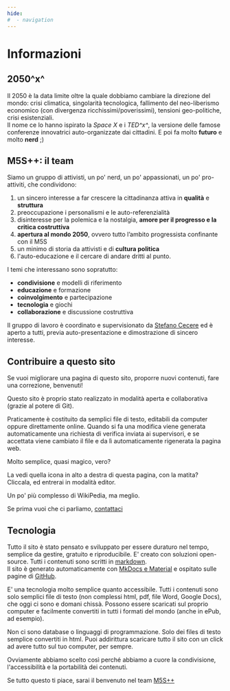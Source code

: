 ```yaml
---
hide:
#  - navigation
---
```

# Informazioni

## 2050^x^
Il 2050 è la data limite oltre la quale dobbiamo cambiare la direzione del mondo:
crisi climatica, singolarità tecnologica, fallimento del neo-liberismo economico (con divergenza ricchissimi/poverissimi), tensioni geo-politiche, crisi esistenziali.  
Il nome ce lo hanno ispirato la _Space X_ e i _TED^x^_, la versione delle famose conferenze innovatrici auto-organizzate dai cittadini. E poi fa molto **futuro** e molto **nerd** ;)

## M5S++: il team
Siamo un gruppo di attivisti, un po' nerd, un po' appassionati, un po' pro-attiviti, che condividono:

1. un sincero interesse a far crescere la cittadinanza attiva in **qualità** e **struttura**
2. preoccupazione i personalismi e le auto-referenzialità
3. disinteresse per la polemica e la nostalgia, **amore per il progresso e la critica costruttiva**
4. **apertura al mondo 2050**, ovvero tutto l’ambito progressista confinante con il M5S
5. un minimo di storia da attivisti e di **cultura politica**
6. l'auto-educazione e il cercare di andare dritti al punto.

I temi che interessano sono sopratutto:

- **condivisione** e modelli di riferimento
- **educazione** e formazione
- **coinvolgimento** e partecipazione
- **tecnologia** e giochi
- **collaborazione** e discussione costruttiva

Il gruppo di lavoro è coordinato e supervisionato da [Stefano Cecere](https://github.com/StefanoCecere) ed è aperto a tutti, previa auto-presentazione e dimostrazione di sincero interesse.

## Contribuire a questo sito
Se vuoi migliorare una pagina di questo sito, proporre nuovi contenuti, fare una correzione, benvenuti! 

Questo sito è proprio stato realizzato in modalità aperta e collaborativa (grazie al potere di Git).

Praticamente è costituito da semplici file di testo, editabili da computer oppure direttamente online. Quando si fa una modifica viene generata automaticamente una richiesta di verifica inviata ai supervisori, e se accettata viene cambiato il file e da lì automaticamente rigenerata la pagina web.

Molto semplice, quasi magico, vero?

La vedi quella icona in alto a destra di questa pagina, con la matita?
Cliccala, ed entrerai in modalità editor.

Un po' più complesso di WikiPedia, ma meglio.

Se prima vuoi che ci parliamo, [contattaci](contatto.md)

## Tecnologia
Tutto il sito è stato pensato e sviluppato per essere duraturo nel tempo, semplice da gestire, gratuito e riproducibile. E' creato con soluzioni open-source.
Tutti i contenuti sono scritti in [markdown](https://www.markdownguide.org/).  
Il sito è generato automaticamente con [MkDocs e Material](https://squidfunk.github.io/mkdocs-material/) e ospitato sulle pagine di [GitHub](https://github.com/m5sx/m5sx.github.io).

E' una tecnologia molto semplice quanto accessibile. Tutti i contenuti sono solo semplici file di testo (non complessi html, pdf, file Word, Google Docs), che oggi ci sono e domani chissà. Possono essere scaricati sul proprio computer e facilmente convertiti in tutti i formati del mondo (anche in ePub, ad esempio).

Non ci sono database o linguaggi di programmazione. Solo dei files di testo semplice convertiti in html. Puoi addirittura scaricare tutto il sito con un click ad avere tutto sul tuo computer, per sempre.

Ovviamente abbiamo scelto così perché abbiamo a cuore la condivisione, l'accessibilità e la portabilità dei contenuti.

Se tutto questo ti piace, sarai il benvenuto nel team [M5S++](contatto.md)

